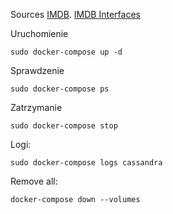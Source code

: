 Sources [IMDB](https://datasets.imdbws.com/). [IMDB Interfaces](https://www.imdb.com/interfaces/)
     

Uruchomienie  

    sudo docker-compose up -d

Sprawdzenie  

    sudo docker-compose ps

Zatrzymanie  

    sudo docker-compose stop

Logi:  

    sudo docker-compose logs cassandra

Remove all:

    docker-compose down --volumes